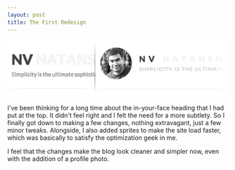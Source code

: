 ```yaml
---
layout: post
title: The First Redesign 
---
```

![Before and After](/images/redesign_before_after.jpg)

I've been thinking for a long time about the in-your-face heading that I had put at the top. It didn't feel right and I felt the need for a more subtlety. So I finally got down to making a few changes, nothing extravagant, just a few minor tweaks. Alongside, I also added sprites to make the site load faster, which was basically to satisfy the optimization geek in me.

I feel that the changes make the blog look cleaner and simpler now, even with the addition of a profile photo.
